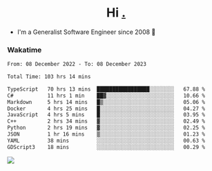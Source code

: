 <h1 align="center">Hi <a href="https://www.hackerrank.com/erasmosaraujo">.</a></h1>
 
- I'm a Generalist Software Engineer  since 2008 🚀
<!--  
<p align="left">
  <a href="https://github.com/erasmosoares/github-readme-stats">
    <img
      align="center"
      src="https://github-readme-stats.vercel.app/api/top-langs/?username=erasmosoares&theme=radical&layout=compact"
    />
  </a>
  <a href="https://github.com/erasmosoares/github-readme-stats">
    [![Harlok's WakaTime stats](https://github-readme-stats.vercel.app/api/wakatime?username=ffflabs)](https://github.com/anuraghazra/github-readme-stats)
  </a>
</p>

<!--
 ### Repo 
 
<p align="left">
 <a href="https://github.com/erasmosoares/github-readme-stats">
    <img
      align="center"
      height="165"
      src="https://github-readme-stats.vercel.app/api/pin?username=erasmosoares&repo=sample-node&title_color=fff&icon_color=f9f9f9&text_color=9f9f9f&bg_color=151515"
    />
  </a>
  <a href="https://github.com/erasmosoares/github-readme-stats">
    <img
      align="center"
      height="165"
      src="https://github-readme-stats.vercel.app/api/pin?username=erasmosoares&repo=sample-node&title_color=fff&icon_color=f9f9f9&text_color=9f9f9f&bg_color=151515"
    />
  </a>
</p>
-->

 ### Wakatime 

<!--START_SECTION:waka-->

```txt
From: 08 December 2022 - To: 08 December 2023

Total Time: 103 hrs 14 mins

TypeScript   70 hrs 13 mins  █████████████████░░░░░░░░   67.88 %
C#           11 hrs 1 min    ██▓░░░░░░░░░░░░░░░░░░░░░░   10.66 %
Markdown     5 hrs 14 mins   █▒░░░░░░░░░░░░░░░░░░░░░░░   05.06 %
Docker       4 hrs 25 mins   █░░░░░░░░░░░░░░░░░░░░░░░░   04.27 %
JavaScript   4 hrs 5 mins    █░░░░░░░░░░░░░░░░░░░░░░░░   03.95 %
C++          2 hrs 34 mins   ▓░░░░░░░░░░░░░░░░░░░░░░░░   02.49 %
Python       2 hrs 19 mins   ▓░░░░░░░░░░░░░░░░░░░░░░░░   02.25 %
JSON         1 hr 16 mins    ▒░░░░░░░░░░░░░░░░░░░░░░░░   01.23 %
YAML         38 mins         ░░░░░░░░░░░░░░░░░░░░░░░░░   00.63 %
GDScript3    18 mins         ░░░░░░░░░░░░░░░░░░░░░░░░░   00.29 %
```

<!--END_SECTION:waka-->

![](https://komarev.com/ghpvc/?username=erasmosoares&color=brightgreen)
